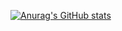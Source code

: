 [![Anurag's GitHub stats](https://github-readme-stats.vercel.app/api?username=FelipeRotermel&hide=prs,issues&show_icons=true&theme=dracula)](https://github.com/anuraghazra/github-readme-stats)
